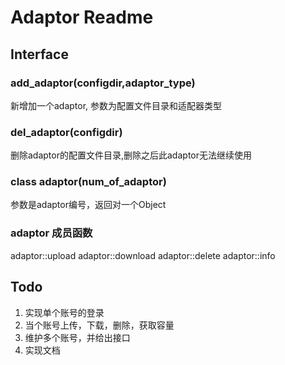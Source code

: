 # Adaptor Readme
## Interface
### add_adaptor(configdir,adaptor_type)
新增加一个adaptor, 参数为配置文件目录和适配器类型

### del_adaptor(configdir)
删除adaptor的配置文件目录,删除之后此adaptor无法继续使用

### class adaptor(num_of_adaptor)
参数是adaptor编号，返回对一个Object
### adaptor 成员函数
 adaptor::upload
 adaptor::download
 adaptor::delete
 adaptor::info

## Todo
1. 实现单个账号的登录
2. 当个账号上传，下载，删除，获取容量
3. 维护多个账号，并给出接口
4. 实现文档
